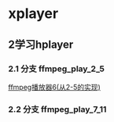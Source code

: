 # xplayer


## 2学习hplayer

### 2.1 分支 ffmpeg_play_2_5
[ffmpeg播放器6(从2-5的实现)](https://juejin.cn/post/7502329326098333705)

### 2.2 分支 ffmpeg_play_7_11

